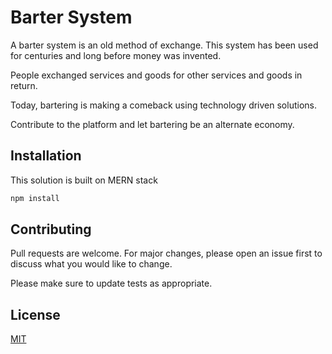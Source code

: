 # Barter System


A barter system is an old method of exchange. This system has been used for centuries and long before money was invented.

People exchanged services and goods for other services and goods in return. 

Today, bartering is making a comeback using technology driven solutions.

Contribute to the platform and let bartering be an alternate economy.

## Installation

This solution is built on MERN stack

```bash
npm install
```

## Contributing
Pull requests are welcome. For major changes, please open an issue first to discuss what you would like to change.

Please make sure to update tests as appropriate.

## License
[MIT](https://choosealicense.com/licenses/mit/)
